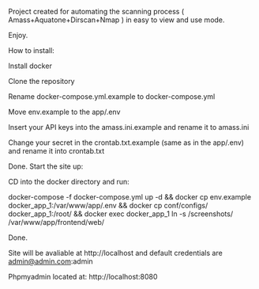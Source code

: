 Project created for automating the scanning process ( Amass+Aquatone+Dirscan+Nmap ) in easy to view and use mode.

Enjoy.

How to install:

Install docker

Clone the repository

Rename docker-compose.yml.example to docker-compose.yml

Move env.example to the app/.env

Insert your API keys into the amass.ini.example and rename it to amass.ini

Change your secret in the crontab.txt.example (same as in the app/.env) and rename it into crontab.txt

Done. Start the site up:

CD into the docker directory and run:

docker-compose -f docker-compose.yml up -d && docker cp env.example docker_app_1:/var/www/app/.env && docker cp conf/configs/ docker_app_1:/root/ && docker exec docker_app_1 ln -s /screenshots/ /var/www/app/frontend/web/

Done.

Site will be avaliable at http://localhost and default credentials are admin@admin.com:admin

Phpmyadmin located at: http://localhost:8080
